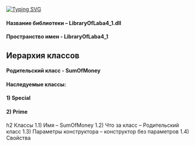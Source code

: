 [![Typing SVG](https://readme-typing-svg.herokuapp.com?color=%2336BCF7&lines=Описание+библиотеки+классов)](https://git.io/typing-svg)
#### Название библиотеки – LibraryOfLaba4_1.dll
#### Пространство имен - LibraryOfLaba4_1
## Иерархия классов
#### Родительский класс - SumOfMoney
#### Наследуемые классы: 
#### 1) Special
#### 2) Prime
h2 Классы
1.1) Имя – SumOfMoney
1.2) Что за класс – Родительский класс
1.3) Параметры конструктора – конструктор без параметров
1.4) Свойства
